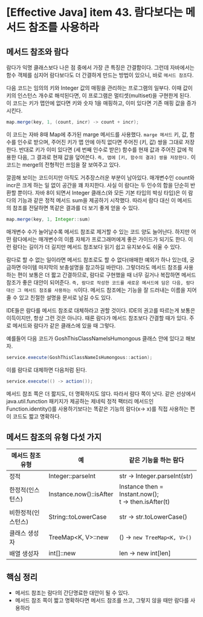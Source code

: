 # [Effective Java] item 43. 람다보다는 메서드 참조를 사용하라

## 메서드 참조와 람다
람다가 익명 클래스보다 나은 점 중에서 가장 큰 특징은 간결함이다. 그런데 자바에서는 함수 객체를 심지어 람다보다도 더 간결하게 만드는 방법이 있으니, 바로 `메서드 참조`다.

다음 코드는 임의의 키와 Integer 값의 매핑을 관리하는 프로그램의 일부다. 이때 값이 키의 인스턴스 개수로 해석된다면, 이 프로그램은 멀티셋(multiset)을 구현한게 된다. 이 코드는 키가 맵안에 없다면 키와 숫자 1을 매핑하고, 이미 있다면 기존 매핑 값을 증가시킨다.

```java
map.merge(key, 1, (count, incr) -> count + incr);
```

이 코드는 자바 8때 Map에 추가된 marge 메서드를 사용했다. `marge 메서드` 키, 값, 함수를 인수로 받으며, 주어진 키가 맵 안에 아직 없다면 주어진 (키, 값) 쌍을 그대로 저장한다. 반대로 키가 이미 있다면 (세 번째 인수로 받은) 함수를 현재 값과 주어진 값에 적용한 다음, 그 결과로 현재 값을 덮어쓴다. `즉, 맵에 [키, 함수의 결과] 쌍을 저장한다.` 이 코드는 merge의 전형적인 쓰임을 잘 보여주고 있다.

깔끔해 보이는 코드이지만 아직도 거추장스러운 부분이 남아있다. 매개변수인 count와 incr은 크게 하는 일 없이 공간을 꽤 차지한다. 사실 이 람다는 두 인수의 합을 단순히 반환할 뿐이다. 자바 8이 되면서 Integer 클래스(와 모든 기본 타입의 박싱 타입)은 이 람다의 기능과 같은 정적 메서드 sum을 제공하기 시작했다. 따라서 람다 대신 이 메서드의 참조를 전달하면 똑같은 결과를 더 보기 좋게 얻을 수 있다.

```java
map.merge(key, 1, Integer::sum)
```

매개변수 수가 늘어날수록 메서드 참조로 제거할 수 있는 코드 양도 늘어난다. 하지만 어떤 람다에서는 매개변수의 이름 자체가 프로그래머에게 좋은 가이드가 되기도 한다. 이런 람다는 길이가 더 길지만 메서드 참조보다 읽기 쉽고 유지보수도 쉬울 수 있다.

람다로 할 수 없는 일이라면 메서드 참조로도 할 수 없다(애매한 예외가 하나 있는데, 궁금하면 아이템 마지막의 보충설명을 참고하길 바란다). 그렇더라도 메서드 참조를 사용하는 편이 보통은 더 짧고 간결하므로, 람다로 구현했을 때 너무 길거나 복잡하면 메서드 참조가 좋은 대안이 되어준다. `즉, 람다로 작성한 코드를 새로운 메서드에 담은 다음, 람다 대신 그 메서드 참조를 사용하는 식`이다. 메서드 참조에는 기능을 잘 드러내는 이름을 지어줄 수 있고 친절한 설명을 문서로 남길 수도 있다.

IDE들은 람다를 메서드 참조로 대체하라고 권할 것이다. IDE의 권고를 따르는게 보통은 이득이지만, 항상 그런 것은 아니다. 때론 람다가 메서드 참조보다 간결할 때가 있다. 주로 메서드와 람다가 같은 클래스에 있을 때 그렇다.

예를들어 다음 코드가 GoshThisClassNameIsHumongous 클래스 안에 있다고 해보자.

```java
service.execute(GoshThisClassNameIsHumongous::action);
```

이를 람다로 대체하면 다음처럼 된다.

```java
service.execute(() -> action());
```

메서드 참조 쪽은 더 짧지도, 더 명확하지도 않다. 따라서 람다 쪽이 낫다. 같은 선상에서 java.util.function 패키지가 제공하는 제네릭 정적 팩터리 메서드인 Function.identity()를 사용하기보다는 똑같은 기능의 람다(x-> x)를 직접 사용하는 편이 코드도 짧고 명확하다.

## 메서드 참조의 유형 다섯 가지
| 메서드 참조 유형 | 예 | 같은 기능을 하는 람다 |
| - | - | - |
| 정적 | Integer::parseInt | str -> Integer.parseInt(str) |
| 한정적(인스턴스) | Instance.now()::isAfter | Instance then = Instant.now();<br> t -> then.isAfter(t) |
| 비한정적(인스턴스) | String::toLowerCase | str -> str.toLowerCase() |
| 클래스 생성자 | TreeMap<K, V>::new | () -> `new TreeMap<K, V>()` |
| 배열 생성자 | int[]::new | len -> new int[len] |

## 핵심 정리
- 메서드 참조는 람다의 간단명료한 대안이 될 수 있다.
- 메서드 참조 쪽이 짧고 명확하다면 메서드 참조를 쓰고, 그렇지 않을 때만 람다를 사용하라

 